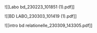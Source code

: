 
![[Labo bd_230223_101851 (1).pdf]]

![[BD LABO_230303_101419 (1).pdf]]


![[intro bd relationelle_230309_143305.pdf]]


